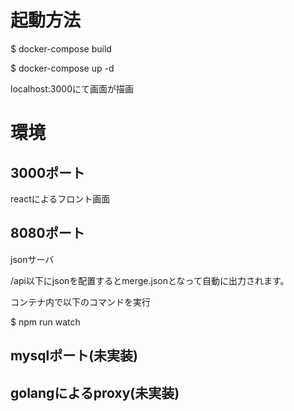 # 起動方法

$ docker-compose build

$ docker-compose up -d

localhost:3000にて画面が描画


# 環境
## 3000ポート
reactによるフロント画面
## 8080ポート
jsonサーバ

/api以下にjsonを配置するとmerge.jsonとなって自動に出力されます。

コンテナ内で以下のコマンドを実行

$ npm run watch


## mysqlポート(未実装)
## golangによるproxy(未実装)
